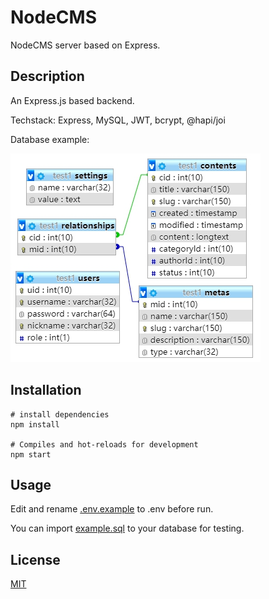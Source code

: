 # NodeCMS

NodeCMS server based on Express.

## Description

An Express.js based backend.

Techstack: Express, MySQL, JWT, bcrypt, @hapi/joi

Database example:

![databaseExample](./doc/img/databaseExample.jpg)

## Installation

```
# install dependencies
npm install

# Compiles and hot-reloads for development
npm start

```

## Usage

Edit and rename [.env.example](.env.example) to .env before run.

You can import [example.sql](example.sql) to your database for testing.

## License

[MIT](https://choosealicense.com/licenses/mit/)

